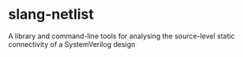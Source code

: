 # slang-netlist

A library and command-line tools for analysing the source-level static
connectivity of a SystemVerilog design
